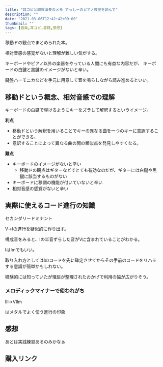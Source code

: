 ```yaml
---
title: "耳コピと即興演奏のメモ ずっしーのピアノ教室を読んで"
description: ""
date: "2021-03-06T12:42:42+09:00"
thumbnail: ""
tags: [音楽,耳コピ,書籍,感想]
---
```


移動ドの観点でまとめられた本。

相対音感の感覚がないと理解が難しい気がする。

キーボードやピアノ以外の楽器をやっている人間にも有益な内容だが、
キーボードの白鍵と黒鍵のイメージがないと辛い。

鍵盤ハーモニカなどを手元に用意して音を鳴らしながら読み進めるといい。

## 移動ドという概念、相対音感での理解
キーボードの白鍵で弾けるようにキーをズラして解釈するというイメージ。

**利点**
- 移動ドという解釈を用いることでキーの異なる曲を一つのキーに意訳することができる。
- 意訳することによって異なる曲の間の類似点を発見しやすくなる。

**難点**
- キーボードのイメージがないと辛い
    - 移動ドの観点はギターなどでとても有効なのだが、ギターには白鍵や黒鍵に該当するものがない
- キーボードに移調の機能が付いていないと辛い
- 相対音感の感覚がないと辛い



## 実際に使えるコード進行の知識
セカンダリードミナント

Ⅴ→Ⅰの進行を疑似的に作り出す。

構成音をみると、Ⅰの半音ずらした音がⅤに含まれていることがわかる。

ⅠはⅠmでもいい。

取り入れ方としてはⅠのコードを先に確定させてからその手前のコードをリハモする意識が簡単かもしれない。

経験的には知っていたが理屈が整理されたおかげで利用の幅が広がりそう。

### メロディックマイナーで使われがち
Ⅲ→Ⅶm

はメタルでよく使う進行の印象

## 感想

あとは実践練習あるのみかなぁ

## 購入リンク
<div data-vc_mylinkbox_id="887692553"></div>